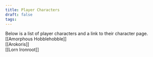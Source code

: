 ```yaml
---
title: Player Characters
draft: false
tags:
---
```

Below is a list of player characters and a link to their character page.<br>
[[Amorphous Hobblehobble]]<br>
[[Arokoris]]<br>
[[Lorn Ironroot]]<br>